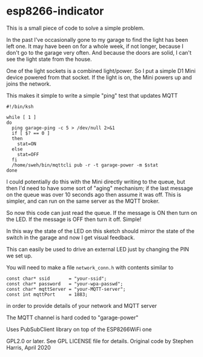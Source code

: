 # esp8266-indicator

This is a small piece of code to solve a simple problem.

In the past I've occasionally gone to my garage to find the light has been
left one.  It may have been on for a whole week, if not longer, because
I don't go to the garage very often.  And because the doors are solid, I
can't see the light state from the house.

One of the light sockets is a combined light/power.  So I put a simple
D1 Mini device powered from that socket.  If the light is on, the Mini
powers up and joins the network.

This makes it simple to write a simple "ping" test that updates MQTT

    #!/bin/ksh

    while [ 1 ]
    do
      ping garage-ping -c 5 > /dev/null 2>&1
      if [ $? == 0 ]
      then
        stat=ON
      else
        stat=OFF
      fi
      /home/sweh/bin/mqttcli pub -r -t garage-power -m $stat
    done

I could potentially do this with the Mini directly writing to the queue,
but then I'd need to have some sort of "aging" mechanism; if the last
message on the queue was over 10 seconds ago then assume it was off.  This
is simpler, and can run on the same server as the MQTT broker.

So now this code can just read the queue.  If the message is ON then turn
on the LED.  If the message is OFF then turn it off.  Simple!

In this way the state of the LED on this sketch should mirror the state of
the switch in the garage and now I get visual feedback.

This can easily be used to drive an external LED just by changing the PIN
we set up.

You will need to make a file `network_conn.h` with contents similar to

    const char* ssid       = "your-ssid";
    const char* password   = "your-wpa-passwd";
    const char* mqttServer = "your-MQTT-server";
    const int mqttPort     = 1883;

in order to provide details of your network and MQTT server

The MQTT channel is hard coded to "garage-power"
   
Uses PubSubClient library on top of the ESP8266WiFi one
   
GPL2.0 or later.  See GPL LICENSE file for details.
Original code by Stephen Harris, April 2020
